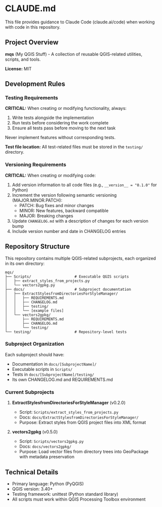 # CLAUDE.md

This file provides guidance to Claude Code (claude.ai/code) when working with code in this repository.

## Project Overview

**mqs** (My QGIS Stuff) - A collection of reusable QGIS-related utilities, scripts, and tools.

**License:** MIT

## Development Rules

### Testing Requirements

**CRITICAL:** When creating or modifying functionality, always:
1. Write tests alongside the implementation
2. Run tests before considering the work complete
3. Ensure all tests pass before moving to the next task

Never implement features without corresponding tests.

**Test file location:** All test-related files must be stored in the `testing/` directory.

### Versioning Requirements

**CRITICAL:** When creating or modifying code:
1. Add version information to all code files (e.g., `__version__ = "0.1.0"` for Python)
2. Increment the version following semantic versioning (MAJOR.MINOR.PATCH):
   - PATCH: Bug fixes and minor changes
   - MINOR: New features, backward compatible
   - MAJOR: Breaking changes
3. Update `CHANGELOG.md` with a description of changes for each version bump
4. Include version number and date in CHANGELOG entries

## Repository Structure

This repository contains multiple QGIS-related subprojects, each organized in its own directory:

```
mqs/
├── Scripts/                    # Executable QGIS scripts
│   ├── extract_styles_from_projects.py
│   └── vectors2gpkg.py
├── docs/                       # Subproject documentation
│   ├── ExtractStylesfromDirectoriesForStyleManager/
│   │   ├── REQUIREMENTS.md
│   │   ├── CHANGELOG.md
│   │   ├── testing/
│   │   └── [example files]
│   └── vectors2gpkg/
│       ├── REQUIREMENTS.md
│       ├── CHANGELOG.md
│       └── testing/
└── testing/                    # Repository-level tests
```

### Subproject Organization

Each subproject should have:
- Documentation in `docs/[SubprojectName]/`
- Executable scripts in `Scripts/`
- Tests in `docs/[SubprojectName]/testing/`
- Its own CHANGELOG.md and REQUIREMENTS.md

### Current Subprojects

1. **ExtractStylesfromDirectoriesForStyleManager** (v0.2.0)
   - Script: `Scripts/extract_styles_from_projects.py`
   - Docs: `docs/ExtractStylesfromDirectoriesForStyleManager/`
   - Purpose: Extract styles from QGIS project files into XML format

2. **vectors2gpkg** (v0.5.0)
   - Script: `Scripts/vectors2gpkg.py`
   - Docs: `docs/vectors2gpkg/`
   - Purpose: Load vector files from directory trees into GeoPackage with metadata preservation

## Technical Details

- Primary language: Python (PyQGIS)
- QGIS version: 3.40+
- Testing framework: unittest (Python standard library)
- All scripts must work within QGIS Processing Toolbox environment

